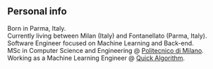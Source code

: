## Personal info

Born in Parma, Italy.<br/>
Currently living between Milan (Italy) and Fontanellato (Parma, Italy).<br/>
Software Engineer focused on Machine Learning and Back-end.<br/>
MSc in Computer Science and Engineering @ [Politecnico di Milano](https://www.polimi.it).<br/>
Working as a Machine Learning Engineer @ [Quick Algorithm](https://www.quickalgorithm.com).
